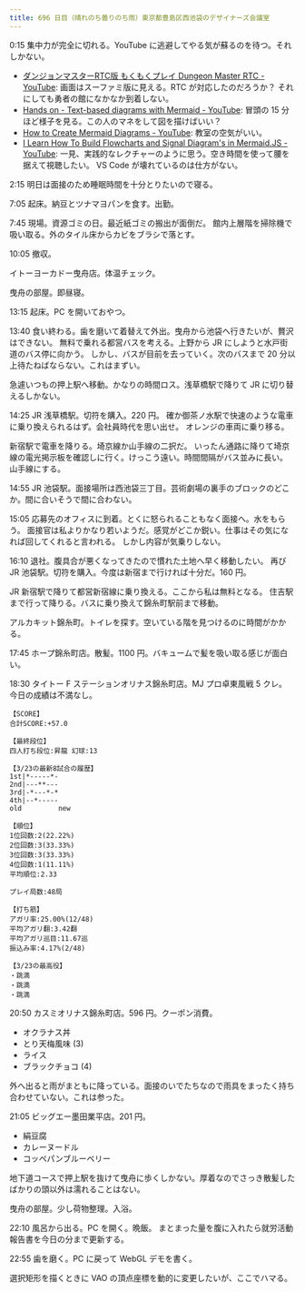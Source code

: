 ```yaml
---
title: 696 日目（晴れのち曇りのち雨）東京都豊島区西池袋のデザイナーズ会議室
---
```


0:15 集中力が完全に切れる。YouTube に逃避してやる気が蘇るのを待つ。それしかない。

* [ダンジョンマスターRTC版 もくもくプレイ Dungeon Master RTC - YouTube](https://www.youtube.com/watch?v=JlRgVcRAxzc):
  画面はスーファミ版に見える。RTC が対応したのだろうか？
  それにしても勇者の館になかなか到着しない。
* [Hands on - Text-based diagrams with Mermaid - YouTube](https://www.youtube.com/watch?v=4_LdV1cs2sA):
  冒頭の 15 分ほど様子を見る。この人のマネをして図を描けばいい？
* [How to Create Mermaid Diagrams - YouTube](https://www.youtube.com/watch?v=SQ9QmuTHuSI&t=438s):
  教室の空気がいい。
* [I Learn How To Build Flowcharts and Signal Diagram's in Mermaid.JS - YouTube](https://www.youtube.com/watch?v=7_2IroEs6Is&t=207s):
  一見、実践的なレクチャーのように思う。空き時間を使って腰を据えて視聴したい。
  VS Code が壊れているのは仕方がない。

2:15 明日は面接のため睡眠時間を十分とりたいので寝る。

7:05 起床。納豆とツナマヨパンを食す。出勤。

7:45 現場。資源ゴミの日。最近紙ゴミの搬出が面倒だ。
館内上層階を掃除機で吸い取る。外のタイル床からカビをブラシで落とす。

10:05 撤収。

イトーヨーカドー曳舟店。体温チェック。

曳舟の部屋。即昼寝。

13:15 起床。PC を開いておやつ。

13:40 食い終わる。歯を磨いて着替えて外出。曳舟から池袋へ行きたいが、贅沢はできない。
無料で乗れる都営バスを考える。上野から JR にしようと水戸街道のバス停に向かう。
しかし、バスが目前を去っていく。次のバスまで 20 分以上待たねばならない。これはまずい。

急遽いつもの押上駅へ移動。かなりの時間ロス。浅草橋駅で降りて JR に切り替えるしかない。

14:25 JR 浅草橋駅。切符を購入。220 円。
確か御茶ノ水駅で快速のような電車に乗り換えられるはず。会社員時代を思い出せ。
オレンジの車両に乗り移る。

新宿駅で電車を降りる。埼京線か山手線の二択だ。
いったん通路に降りて埼京線の電光掲示板を確認しに行く。けっこう遠い。時間間隔がバス並みに長い。
山手線にする。

14:55 JR 池袋駅。面接場所は西池袋三丁目。芸術劇場の裏手のブロックのどこか。間に合いそうで間に合わない。

15:05 応募先のオフィスに到着。とくに怒られることもなく面接へ。水をもらう。
面接官は私よりかなり若いようだ。感覚がどこか鋭い。仕事はその気になれば回してくれると言われる。
しかし内容が気乗りしない。

16:10 退社。腹具合が悪くなってきたので慣れた土地へ早く移動したい。
再び JR 池袋駅。切符を購入。今度は新宿まで行ければ十分だ。160 円。

JR 新宿駅で降りて都営新宿線に乗り換える。ここから私は無料となる。
住吉駅まで行って降りる。バスに乗り換えて錦糸町駅前まで移動。

アルカキット錦糸町。トイレを探す。空いている階を見つけるのに時間がかかる。

17:45 ホープ錦糸町店。散髪。1100 円。バキュームで髪を吸い取る感じが面白い。

18:30 タイトー F ステーションオリナス錦糸町店。MJ プロ卓東風戦 5 クレ。
今日の成績は不満なし。

```text
【SCORE】
合計SCORE:+57.0

【最終段位】
四人打ち段位:昇龍 幻球:13

【3/23の最新8試合の履歴】
1st|*-----*-
2nd|---**---
3rd|-*---*-*
4th|--*-----
old         new

【順位】
1位回数:2(22.22%)
2位回数:3(33.33%)
3位回数:3(33.33%)
4位回数:1(11.11%)
平均順位:2.33

プレイ局数:48局

【打ち筋】
アガリ率:25.00%(12/48)
平均アガリ翻:3.42翻
平均アガリ巡目:11.67巡
振込み率:4.17%(2/48)

【3/23の最高役】
・跳満
・跳満
・跳満
```

20:50 カスミオリナス錦糸町店。596 円。クーポン消費。

* オクラナス丼
* とり天梅風味 (3)
* ライス
* ブラックチョコ (4)

外へ出ると雨がまともに降っている。面接のいでたちなので雨具をまったく持ち合わせていない。これは参った。

21:05 ビッグエー墨田業平店。201 円。

* 絹豆腐
* カレーヌードル
* コッペパンブルーベリー

地下道コースで押上駅を抜けて曳舟に歩くしかない。厚着なのでさっき散髪したばかりの頭以外は濡れることはない。

曳舟の部屋。少し荷物整理。入浴。

22:10 風呂から出る。PC を開く。晩飯。
まとまった量を腹に入れたら就労活動報告書を今日の分まで更新する。

22:55 歯を磨く。PC に戻って WebGL デモを書く。

選択矩形を描くときに VAO の頂点座標を動的に変更したいが、ここでハマる。
